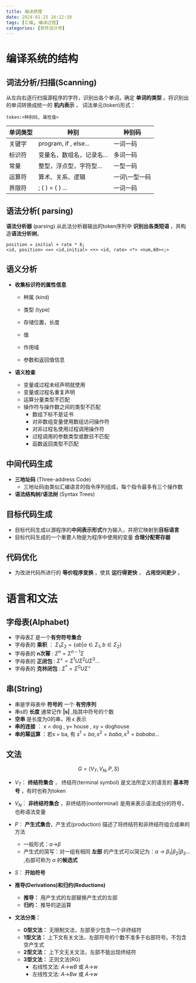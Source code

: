 ```yaml
---
title: 编译原理
date: 2024-01-25 16:12:10
tags: [汇编, 编译过程]
categories: [软件设计师]
---
```


# 编译系统的结构

##  词法分析/扫描(Scanning)

从左向右逐行扫描源程序的字符，识别出各个单词，确定 **单词的类型** 。将识别出的单词转换成统一的 **机内表示** ， 词法单元(token)形式：

```
token:<种别码, 属性值>
```

| 单词类型 | 种别                      | 种别码        |
| -------- | ------------------------- | ------------- |
| 关键字   | program, if , else...     | 一词一码      |
| 标识符   | 变量名，数组名，记录名... | 多词一码      |
| 常量     | 整型，浮点型，字符型...   | 一型一码      |
| 运算符   | 算术、关系、逻辑          | 一词\一型一码 |
| 界限符   | ; ( ) = { } ...           | 一词一码      |

## 语法分析( parsing)

**语法分析器** (parsing) 从此法分析器输出的token序列中 **识别出各类短语** ，并构造**语法分析树**。

```
position = initial + rate * 6;
<id, position> <=> <id,initial> <+> <id, rate> <*> <num,60><;>
```

## 语义分析

- **收集标识符的属性信息**

  - 种属 (kind)

  - 类型 (type)

  - 存储位置，长度

  - 值

  - 作用域

  - 参数和返回值信息

- **语义检查**

  - 变量或过程未经声明就使用
  - 变量或过程名重复声明
  - 运算分量类型不匹配
  - 操作符与操作数之间的类型不匹配
    - 数组下标不是证书
    - 对非数组变量使用数组访问操作符
    - 对非过程名使用过程调用操作符
    - 过程调用的参数类型或数目不匹配
    - 函数返回类型不匹配

## 中间代码生成

- **三地址码** (Three-address Code)
  - 三地址码由类似汇编语言的指令序列组成，每个指令最多有三个操作数
- **语法结构树/语法树** (Syntax Trees)

## 目标代码生成

- 目标代码生成以源程序的**中间表示形式**作为输入，并把它映射到**目标语言**
- 目标代码生成的一个重要人物是为程序中使用的变量 **合理分配寄存器**

## 代码优化

- 为改进代码所进行的 **等价程序变换** ，使其 **运行得更快** ， **占用空间更少** 。

# 语言和文法

## 字母表(Alphabet)

- 字母表$\Sigma$ 是一个**有穷符号集合**
- 字母表的 **乘积** ： $\Sigma_1 \Sigma_2 = \{ab|a\in\Sigma_1,b\in \Sigma_2\}$
- 字母表的 **n次幂** :  $\Sigma^n = \Sigma^{n-1}\Sigma$
- 字母表的 **正闭包** :  $\Sigma^+ = \Sigma^1U\Sigma^2U\Sigma^3...$
- 字母表的 **克林闭包** :  $\Sigma^* = \Sigma^0 U \Sigma^+$

## 串(String)

- 串是字母表中 **符号的** 一个  **有穷序列**
- 串s的 **长度** 通常记作 **|s|** ,指其中符号的个数
- **空串** 是长度为0的串，用 $\epsilon$ 表示
- **串的连接** ： x = dog , y= house , xy = doghouse
- **串的幂运算** ：若s = ba, 有 $s^1=ba, s^2=baba, s^3=bababa...$

## 文法

$$
G=(V_T,V_N,P,S)
$$

- $V_T：$ **终结符集合** ， 终结符(terminal symbol) 是文法所定义的语言的 **基本符号** ，有时也称为token
- $V_N：$ **非终结符集合** ，非终结符(nonterminal) 是用来表示语法成分的符号，也称语法变量

- $P：$ **产生式集合**，产生式(production) 描述了将终结符和非终结符组合成串的方法
  - 一般形式：$\alpha$->$\beta$ 
  - 产生式的简写：对一组有相同 **左部** 的产生式可以简记为：$\alpha$ -> $\beta_1 | \beta_2 | \beta_3...$ ,右部可称为 $\alpha$ 的**候选式**
- $S：$ **开始符号**
- **推导(Derivations)和归约(Reductions)** 
  - **推导：** 用产生式的左部替换产生式的左部
  - **归约：** 推导的逆运算
- **文法分类：**
  - **0型文法：** 无限制文法，左部至少包含一个非终结符
  - **1型文法：** 上下文有关文法，左部符号的个数不准多于右部符号。不包含空产生式
  - **2型文法：** 上下文无关文法，左部不能出现终结符
  - **3型文法：** 正则文法(RG)
    - 右线性文法: $A$->$w B$ 或 $A$->$w$
    - 左线性文法: $A$->$B w$ 或 $A$->$w$

